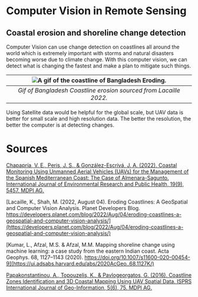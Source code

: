 # Computer Vision in Remote Sensing
## Coastal erosion and shoreline change detection

Computer Vision can use change detection on coastlines all around the world which is extremely important with storms and natural disasters becoming worse due to climate change. With this computer vision, we can detect what is changing the fastest and make a plan to mitigate such things.

| ![A gif of the coastline of Bangladesh Eroding.](https://developers.planet.com/blog/2022/Aug/04/eroding-coastlines-a-geospatial-and-computer-vision-analysis/images/20220804/Bangladesh-land-loss-animation.gif "Bangladesh Erosion") |
|:--:|
| *Gif of Bangladesh Coastline erosion sourced from Lacaille 2022.* |

Using Satellite data would be helpful for the global scale, but UAV data is better for small scale and high resolution data. The better the resolution, the better the computer is at detecting changes.

# Sources
[Chapapría, V. E., Peris, J. S., & González-Escrivá, J. A. (2022). Coastal Monitoring Using Unmanned Aerial Vehicles (UAVs) for the Management of the Spanish Mediterranean Coast: The Case of Almenara-Sagunto. International Journal of Environmental Research and Public Health, 19(9), 5457. MDPI AG.](https://www.mdpi.com/1660-4601/19/9/5457)


[Lacaille, K., Shah, M. (2022, August 04). Eroding Coastlines: A GeoSpatial and Computer Vision Analysis. Planet Developers Blog. https://developers.planet.com/blog/2022/Aug/04/eroding-coastlines-a-geospatial-and-computer-vision-analysis/](https://developers.planet.com/blog/2022/Aug/04/eroding-coastlines-a-geospatial-and-computer-vision-analysis/)


[Kumar, L., Afzal, M.S. & Afzal, M.M. Mapping shoreline change using machine learning: a case study from the eastern Indian coast. Acta Geophys. 68, 1127–1143 (2020). https://doi.org/10.1007/s11600-020-00454-9](https://ui.adsabs.harvard.edu/abs/2020AcGeo..68.1127K/)


[Papakonstantinou, A., Topouzelis, K., & Pavlogeorgatos, G. (2016). Coastline Zones Identification and 3D Coastal Mapping Using UAV Spatial Data. ISPRS International Journal of Geo-Information, 5(6), 75. MDPI AG.](https://www.mdpi.com/2220-9964/5/6/75)
